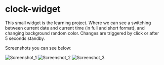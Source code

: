 # clock-widget
This small widget is the learning project. 
Where we can see a switching between current date and current time (in full and short format),
and changing background random color. Changes are triggered by click or after 5 seconds standby.

Screenshots you can see below:

![Screenshot_1](https://user-images.githubusercontent.com/39213432/90139840-8d568a00-dd81-11ea-8c38-63381e62a37f.png)
![Screenshot_2](https://user-images.githubusercontent.com/39213432/90139844-8def2080-dd81-11ea-9e59-3c294911874e.png)
![Screenshot_3](https://user-images.githubusercontent.com/39213432/90139846-8def2080-dd81-11ea-9215-1dfaa4d6ad10.png)
